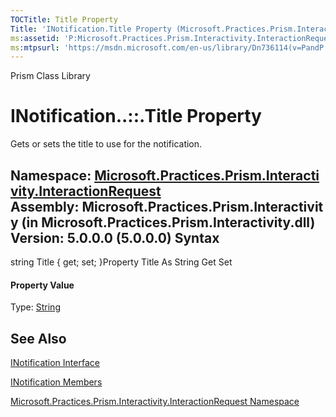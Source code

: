 ```yaml
---
TOCTitle: Title Property
Title: 'INotification.Title Property (Microsoft.Practices.Prism.Interactivity.InteractionRequest)'
ms:assetid: 'P:Microsoft.Practices.Prism.Interactivity.InteractionRequest.INotification.Title'
ms:mtpsurl: 'https://msdn.microsoft.com/en-us/library/Dn736114(v=PandP.50)'
---
```


Prism Class Library

INotification..::.Title Property
================================

Gets or sets the title to use for the notification.

**Namespace:** [Microsoft.Practices.Prism.Interactivity.InteractionRequest](https://msdn.microsoft.com/n:microsoft.practices.prism.interactivity.interactionrequest)
**Assembly:** Microsoft.Practices.Prism.Interactivity (in Microsoft.Practices.Prism.Interactivity.dll) Version: 5.0.0.0 (5.0.0.0)
Syntax
------

<span id="syntaxToggle"></span>string Title { get; set; }Property Title As String Get Set
#### Property Value

Type: [String](http://msdn2.microsoft.com/en-us/library/s1wwdcbf)

See Also
--------

<span id="seeAlsoToggle"></span>
[INotification Interface](https://msdn.microsoft.com/t:microsoft.practices.prism.interactivity.interactionrequest.inotification)

[INotification Members](https://msdn.microsoft.com/allmembers.t:microsoft.practices.prism.interactivity.interactionrequest.inotification)

[Microsoft.Practices.Prism.Interactivity.InteractionRequest Namespace](https://msdn.microsoft.com/n:microsoft.practices.prism.interactivity.interactionrequest)
